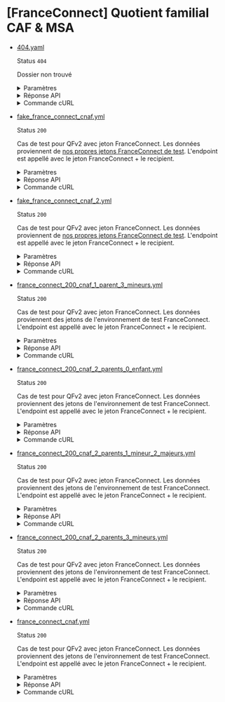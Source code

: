 # [FranceConnect] Quotient familial CAF & MSA
* [404.yaml](404.yaml)

  Status `404`

  Dossier non trouvé

  <details><summary>Paramètres</summary>
  <p>

  ```json
  {
    "nomNaissance": "LEFEBVRE",
    "codeCogInseeCommuneNaissance": "00404",
    "codeCogInseePaysNaissance": "99100",
    "sexeEtatCivil": "F"
  }
  ```

  </p>
  </details>

  <details><summary>Réponse API</summary>
  <p>

  ```json
  {
    "errors": [
      {
        "code": "37003",
        "title": "Dossier allocataire absent CNAV",
        "detail": "Le dossier allocataire n'a pas été trouvé auprès de la CNAV.",
        "source": null,
        "meta": {
          "provider": "CNAV"
        }
      }
    ]
  }
  ```

  </p>
  </details>

  <details><summary>Commande cURL</summary>
  <p>

  ```bash
  curl -H "Authorization: Bearer $token_france_connect" --url "https://staging.particulier.api.gouv.fr/v3/dss/quotient_familial/france_connect?recipient=13002526500013"
  ```

  </p>
  </details>
* [fake_france_connect_cnaf.yml](fake_france_connect_cnaf.yml)

  Status `200`

  Cas de test pour QFv2 avec jeton FranceConnect.
Les données proviennent de [nos propres jetons FranceConnect de test](../france_connect/cnaf_qfv2.yml).
L'endpoint est appellé avec le jeton FranceConnect + le recipient.

  <details><summary>Paramètres</summary>
  <p>

  ```json
  {
    "prenoms": [
      "Georges"
    ],
    "nomNaissance": "CNAF",
    "nomUsage": "MARTIN",
    "anneeDateNaissance": 2002,
    "moisDateNaissance": 1,
    "jourDateNaissance": 1,
    "sexeEtatCivil": "M",
    "codeCogInseeCommuneNaissance": "75002",
    "codeCogInseePaysNaissance": "99100"
  }
  ```

  </p>
  </details>

  <details><summary>Réponse API</summary>
  <p>

  ```json
  {
    "data": {
      "allocataires": [
        {
          "nom_naissance": "CNAF",
          "nom_usage": "MARTIN",
          "prenoms": "GEORGES",
          "date_naissance": "2002-01-01",
          "sexe": "M"
        }
      ],
      "enfants": [],
      "adresse": {
        "destinataire": "Monsieur CNAF MARTIN",
        "complement_information": null,
        "complement_information_geographique": null,
        "numero_libelle_voie": "1 RUE MONTORGUEIL",
        "lieu_dit": null,
        "code_postal_ville": "75002 PARIS",
        "pays": "FRANCE"
      },
      "quotient_familial": {
        "fournisseur": "CNAF",
        "valeur": 2550,
        "annee": 2024,
        "mois": 2,
        "annee_calcul": 2024,
        "mois_calcul": 12
      }
    },
    "links": {},
    "meta": {}
  }
  ```

  </p>
  </details>

  <details><summary>Commande cURL</summary>
  <p>

  ```bash
  curl -H "Authorization: Bearer $token_france_connect" --url "https://staging.particulier.api.gouv.fr/v3/dss/quotient_familial/france_connect?recipient=13002526500013"
  ```

  </p>
  </details>
* [fake_france_connect_cnaf_2.yml](fake_france_connect_cnaf_2.yml)

  Status `200`

  Cas de test pour QFv2 avec jeton FranceConnect.
Les données proviennent de [nos propres jetons FranceConnect de test](../france_connect/cnaf_qfv2.yml).
L'endpoint est appellé avec le jeton FranceConnect + le recipient.

  <details><summary>Paramètres</summary>
  <p>

  ```json
  {
    "prenoms": [
      "Thomas"
    ],
    "nomNaissance": "Delatour",
    "nomUsage": "Delamouette",
    "anneeDateNaissance": 1994,
    "moisDateNaissance": 4,
    "jourDateNaissance": 16,
    "sexeEtatCivil": "M",
    "codeCogInseeCommuneNaissance": "75111",
    "codeCogInseePaysNaissance": "99100"
  }
  ```

  </p>
  </details>

  <details><summary>Réponse API</summary>
  <p>

  ```json
  {
    "data": {
      "allocataires": [
        {
          "nom_naissance": "CNAF",
          "nom_usage": "MARTIN",
          "prenoms": "GEORGES",
          "date_naissance": "2002-01-01",
          "sexe": "M"
        }
      ],
      "enfants": [],
      "adresse": {
        "destinataire": "Monsieur CNAF MARTIN",
        "complement_information": null,
        "complement_information_geographique": null,
        "numero_libelle_voie": "1 RUE MONTORGUEIL",
        "lieu_dit": null,
        "code_postal_ville": "75002 PARIS",
        "pays": "FRANCE"
      },
      "quotient_familial": {
        "fournisseur": "CNAF",
        "valeur": 2550,
        "annee": 2024,
        "mois": 2,
        "annee_calcul": 2024,
        "mois_calcul": 12
      }
    },
    "links": {},
    "meta": {}
  }
  ```

  </p>
  </details>

  <details><summary>Commande cURL</summary>
  <p>

  ```bash
  curl -H "Authorization: Bearer $token_france_connect" --url "https://staging.particulier.api.gouv.fr/v3/dss/quotient_familial/france_connect?recipient=13002526500013"
  ```

  </p>
  </details>
* [france_connect_200_cnaf_1_parent_3_mineurs.yml](france_connect_200_cnaf_1_parent_3_mineurs.yml)

  Status `200`

  Cas de test pour QFv2 avec jeton FranceConnect.
Les données proviennent des jetons de l'environnement de test FranceConnect.
L'endpoint est appellé avec le jeton FranceConnect + le recipient.

  <details><summary>Paramètres</summary>
  <p>

  ```json
  {
    "prenoms": [
      "Pierre"
    ],
    "nomNaissance": "MERCIER",
    "anneeDateNaissance": 1969,
    "moisDateNaissance": 3,
    "jourDateNaissance": 17,
    "sexeEtatCivil": "M",
    "codeCogInseeCommuneNaissance": "95277",
    "codeCogInseePaysNaissance": "99100"
  }
  ```

  </p>
  </details>

  <details><summary>Réponse API</summary>
  <p>

  ```json
  {
    "data": {
      "allocataires": [
        {
          "nom_naissance": "MERCIER",
          "nom_usage": "MERCIER",
          "prenoms": "PIERRE",
          "date_naissance": "1969-03-17",
          "sexe": "M"
        }
      ],
      "enfants": [
        {
          "nom_naissance": "MERCIER",
          "nom_usage": "MERCIER",
          "prenoms": "PIERRE",
          "date_naissance": "2018-01-10",
          "sexe": "M"
        },
        {
          "nom_naissance": "MERCIER",
          "nom_usage": "MERCIER",
          "prenoms": "ROBERT",
          "date_naissance": "2020-03-15",
          "sexe": "M"
        },
        {
          "nom_naissance": "MERCIER",
          "nom_usage": "MERCIER",
          "prenoms": "HENRY",
          "date_naissance": "2022-06-20",
          "sexe": "M"
        }
      ],
      "adresse": {
        "destinataire": "Monsieur MERCIER PIERRE",
        "complement_information": null,
        "complement_information_geographique": null,
        "numero_libelle_voie": "1 RUE MONTORGUEIL",
        "lieu_dit": null,
        "code_postal_ville": "75002 PARIS",
        "pays": "FRANCE"
      },
      "quotient_familial": {
        "fournisseur": "CNAF",
        "valeur": 2550,
        "annee": 2024,
        "mois": 2,
        "annee_calcul": 2024,
        "mois_calcul": 12
      }
    },
    "links": {},
    "meta": {}
  }
  ```

  </p>
  </details>

  <details><summary>Commande cURL</summary>
  <p>

  ```bash
  curl -H "Authorization: Bearer $token_france_connect" --url "https://staging.particulier.api.gouv.fr/v3/dss/quotient_familial/france_connect?recipient=13002526500013"
  ```

  </p>
  </details>
* [france_connect_200_cnaf_2_parents_0_enfant.yml](france_connect_200_cnaf_2_parents_0_enfant.yml)

  Status `200`

  Cas de test pour QFv2 avec jeton FranceConnect.
Les données proviennent des jetons de l'environnement de test FranceConnect.
L'endpoint est appellé avec le jeton FranceConnect + le recipient.

  <details><summary>Paramètres</summary>
  <p>

  ```json
  {
    "prenoms": [
      "Anne-Laure"
    ],
    "nomNaissance": "HUCHE",
    "anneeDateNaissance": 1945,
    "moisDateNaissance": 9,
    "jourDateNaissance": 30,
    "sexeEtatCivil": "M",
    "codeCogInseeCommuneNaissance": "31555",
    "codeCogInseePaysNaissance": "99100"
  }
  ```

  </p>
  </details>

  <details><summary>Réponse API</summary>
  <p>

  ```json
  {
    "data": {
      "allocataires": [
        {
          "nom_naissance": "HUCHE",
          "nom_usage": "MERCIER",
          "prenoms": "ANNE-LAURE",
          "date_naissance": "1945-09-30",
          "sexe": "F"
        },
        {
          "nom_naissance": "MERCIER",
          "nom_usage": "MERCIER",
          "prenoms": "JEAN LOUIS",
          "date_naissance": "1945-10-12",
          "sexe": "M"
        }
      ],
      "enfants": [],
      "adresse": {
        "destinataire": "Monsieur MERCIER JEAN",
        "complement_information": null,
        "complement_information_geographique": null,
        "numero_libelle_voie": "1 RUE MONTORGUEIL",
        "lieu_dit": null,
        "code_postal_ville": "75002 PARIS",
        "pays": "FRANCE"
      },
      "quotient_familial": {
        "fournisseur": "CNAF",
        "valeur": 2550,
        "annee": 2024,
        "mois": 2,
        "annee_calcul": 2024,
        "mois_calcul": 12
      }
    },
    "links": {},
    "meta": {}
  }
  ```

  </p>
  </details>

  <details><summary>Commande cURL</summary>
  <p>

  ```bash
  curl -H "Authorization: Bearer $token_france_connect" --url "https://staging.particulier.api.gouv.fr/v3/dss/quotient_familial/france_connect?recipient=13002526500013"
  ```

  </p>
  </details>
* [france_connect_200_cnaf_2_parents_1_mineur_2_majeurs.yml](france_connect_200_cnaf_2_parents_1_mineur_2_majeurs.yml)

  Status `200`

  Cas de test pour QFv2 avec jeton FranceConnect.
Les données proviennent des jetons de l'environnement de test FranceConnect.
L'endpoint est appellé avec le jeton FranceConnect + le recipient.

  <details><summary>Paramètres</summary>
  <p>

  ```json
  {
    "prenoms": [
      "Melissandre",
      "Juliette"
    ],
    "nomNaissance": "TROIS-DUPRE",
    "anneeDateNaissance": 1981,
    "moisDateNaissance": 7,
    "jourDateNaissance": 27,
    "sexeEtatCivil": "M",
    "codeCogInseeCommuneNaissance": "75107",
    "codeCogInseePaysNaissance": "99100"
  }
  ```

  </p>
  </details>

  <details><summary>Réponse API</summary>
  <p>

  ```json
  {
    "data": {
      "allocataires": [
        {
          "nom_naissance": "DUBOIS",
          "nom_usage": "TROIS-DUPRE",
          "prenoms": "MELISSANDRE JULIETTE",
          "anneeDateNaissance": "1981",
          "moisDateNaissance": "07",
          "jourDateNaissance": "27",
          "sexe": "F"
        },
        {
          "nom_naissance": "TROIS-DUPRE",
          "nom_usage": "TROIS-DUPRE",
          "prenoms": "PAUL",
          "date_naissance": "1963-10-12",
          "sexe": "M"
        }
      ],
      "enfants": [
        {
          "nom_naissance": "TROIS-DUPRE",
          "nom_usage": "TROIS-DUPRE",
          "prenoms": "PIERRE",
          "date_naissance": "2004-01-10",
          "sexe": "M"
        },
        {
          "nom_naissance": "TROIS-DUPRE",
          "nom_usage": "TROIS-DUPRE",
          "prenoms": "LOU",
          "date_naissance": "2015-03-15",
          "sexe": "F"
        },
        {
          "nom_naissance": "TROIS-DUPRE",
          "nom_usage": "TROIS-DUPRE",
          "prenoms": "HENRY",
          "date_naissance": "2022-06-20",
          "sexe": "M"
        }
      ],
      "adresse": {
        "destinataire": "Monsieur TROIS-DUPRE PAUL",
        "complement_information": null,
        "complement_information_geographique": null,
        "numero_libelle_voie": "1 RUE MONTORGUEIL",
        "lieu_dit": null,
        "code_postal_ville": "75002 PARIS",
        "pays": "FRANCE"
      },
      "quotient_familial": {
        "fournisseur": "CNAF",
        "valeur": 2550,
        "annee": 2024,
        "mois": 2,
        "annee_calcul": 2024,
        "mois_calcul": 12
      }
    },
    "links": {},
    "meta": {}
  }
  ```

  </p>
  </details>

  <details><summary>Commande cURL</summary>
  <p>

  ```bash
  curl -H "Authorization: Bearer $token_france_connect" --url "https://staging.particulier.api.gouv.fr/v3/dss/quotient_familial/france_connect?recipient=13002526500013"
  ```

  </p>
  </details>
* [france_connect_200_cnaf_2_parents_3_mineurs.yml](france_connect_200_cnaf_2_parents_3_mineurs.yml)

  Status `200`

  Cas de test pour QFv2 avec jeton FranceConnect.
Les données proviennent des jetons de l'environnement de test FranceConnect.
L'endpoint est appellé avec le jeton FranceConnect + le recipient.

  <details><summary>Paramètres</summary>
  <p>

  ```json
  {
    "prenoms": [
      "Paul",
      "Louis"
    ],
    "nomNaissance": "DUPONT",
    "anneeDateNaissance": 1962,
    "moisDateNaissance": 8,
    "jourDateNaissance": 24,
    "sexeEtatCivil": "M",
    "codeCogInseeCommuneNaissance": "75107",
    "codeCogInseePaysNaissance": "99100"
  }
  ```

  </p>
  </details>

  <details><summary>Réponse API</summary>
  <p>

  ```json
  {
    "data": {
      "allocataires": [
        {
          "nom_naissance": "DUBOIS",
          "nom_usage": "DUBOIS",
          "prenoms": "PAUL LOUIS",
          "anneeDateNaissance": "1962",
          "moisDateNaissance": "08",
          "jourDateNaissance": "24",
          "sexe": "M"
        },
        {
          "nom_naissance": "DURAND",
          "nom_usage": "DUBOIS",
          "prenoms": "ANGELA LOUISE",
          "date_naissance": "1963-10-12",
          "sexe": "F"
        }
      ],
      "enfants": [
        {
          "nom_naissance": "DUBOIS",
          "nom_usage": "DUBOIS",
          "prenoms": "PIERRE",
          "date_naissance": "2018-01-10",
          "sexe": "M"
        },
        {
          "nom_naissance": "DUBOIS",
          "nom_usage": "DUBOIS",
          "prenoms": "ROBERT",
          "date_naissance": "2020-03-15",
          "sexe": "M"
        },
        {
          "nom_naissance": "DUBOIS",
          "nom_usage": "DUBOIS",
          "prenoms": "HENRY",
          "date_naissance": "2022-06-20",
          "sexe": "M"
        }
      ],
      "adresse": {
        "destinataire": "Monsieur DUPONT PAUL",
        "complement_information": null,
        "complement_information_geographique": null,
        "numero_libelle_voie": "1 RUE MONTORGUEIL",
        "lieu_dit": null,
        "code_postal_ville": "75002 PARIS",
        "pays": "FRANCE"
      },
      "quotient_familial": {
        "fournisseur": "CNAF",
        "valeur": 2550,
        "annee": 2024,
        "mois": 2,
        "annee_calcul": 2024,
        "mois_calcul": 12
      }
    },
    "links": {},
    "meta": {}
  }
  ```

  </p>
  </details>

  <details><summary>Commande cURL</summary>
  <p>

  ```bash
  curl -H "Authorization: Bearer $token_france_connect" --url "https://staging.particulier.api.gouv.fr/v3/dss/quotient_familial/france_connect?recipient=13002526500013"
  ```

  </p>
  </details>
* [france_connect_cnaf.yml](france_connect_cnaf.yml)

  Status `200`

  Cas de test pour QFv2 avec jeton FranceConnect.
Les données proviennent des jetons de l'environnement de test FranceConnect.
L'endpoint est appellé avec le jeton FranceConnect + le recipient.

  <details><summary>Paramètres</summary>
  <p>

  ```json
  {
    "prenoms": [
      "Angela",
      "Claire",
      "Louise"
    ],
    "nomNaissance": "DUBOIS",
    "anneeDateNaissance": 1962,
    "moisDateNaissance": 8,
    "jourDateNaissance": 24,
    "sexeEtatCivil": "F",
    "codeCogInseeCommuneNaissance": "75107",
    "codeCogInseePaysNaissance": "99100"
  }
  ```

  </p>
  </details>

  <details><summary>Réponse API</summary>
  <p>

  ```json
  {
    "data": {
      "allocataires": [
        {
          "nom_naissance": "DUBOIS",
          "nom_usage": "DUBOIS",
          "prenoms": "ANGELA",
          "date_naissance": "1962-08-24",
          "sexe": "F"
        }
      ],
      "enfants": [],
      "adresse": {
        "destinataire": "Madame DUBOIS ANGELA",
        "complement_information": null,
        "complement_information_geographique": null,
        "numero_libelle_voie": "1 RUE MONTORGUEIL",
        "lieu_dit": null,
        "code_postal_ville": "75002 PARIS",
        "pays": "FRANCE"
      },
      "quotient_familial": {
        "fournisseur": "CNAF",
        "valeur": 2550,
        "annee": 2024,
        "mois": 2,
        "annee_calcul": 2024,
        "mois_calcul": 12
      }
    },
    "links": {},
    "meta": {}
  }
  ```

  </p>
  </details>

  <details><summary>Commande cURL</summary>
  <p>

  ```bash
  curl -H "Authorization: Bearer $token_france_connect" --url "https://staging.particulier.api.gouv.fr/v3/dss/quotient_familial/france_connect?recipient=13002526500013"
  ```

  </p>
  </details>
